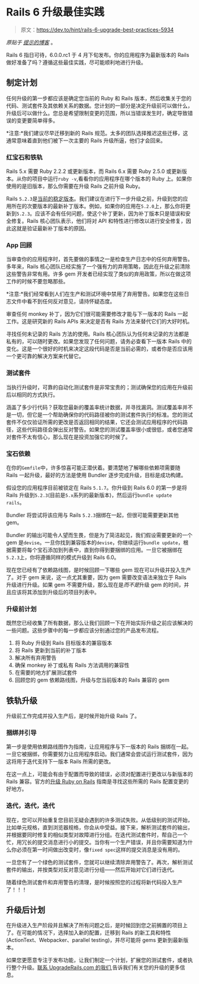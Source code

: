 # Rails 6 升级最佳实践

> 原文：<https://dev.to/hint/rails-6-upgrade-best-practices-5934>

*原贴于* [*提示的博客*](https://hint.io/blog/rails-6-upgrade-best-practices) 。

Rails 6 指日可待，6.0.0.rc1 于 4 月下旬发布。你的应用程序为最新版本的 Rails 做好准备了吗？遵循这些最佳实践，尽可能顺利地进行升级。

## 制定计划

任何升级的第一步都应该是确定您当前的 Ruby 和 Rails 版本，然后收集关于您的代码、测试套件及其依赖关系的数据。您计划的一部分是决定升级前可以做什么，升级后可以做什么。您总是希望限制变更的范围，所以当错误发生时，确定导致错误的变更要简单得多。

*注意:*我们建议尽早迁移到新的 Rails 规范。太多的团队选择推迟这些迁移，这通常意味着直到他们被下一次主要的 Rails 升级所逼，他们才会回来。

### 红宝石和铁轨

Rails 5.x 需要 Ruby 2.2.2 或更新版本，而 Rails 6.x 需要 Ruby 2.5.0 或更新版本。从你的项目中运行`ruby -v`,看看你的应用程序在哪个版本的 Ruby 上。如果你使用的是旧版本，那么你需要在升级 Rails 之前升级 Ruby。

Rails `5.2.3`是[当前的稳定版本](https://rubygems.org/gems/rails/versions)。我们建议在进行下一步升级之前，升级到您的应用所在的次要版本的最新补丁版本。例如，如果你的应用在`5.2.0`上，那么你将更新到`5.2.3`。应该不会有任何问题，使这个补丁更新，因为补丁版本只是错误和安全修复。Rails 核心团队表示，他们将对 API 和特性进行修改以进行安全修复，因此这就是验证最新补丁版本的原因。

### App 回顾

当审查你的应用程序时，首先要做的事情之一是检查生产日志中的任何弃用警告。多年来，Rails 核心团队已经实施了一个强有力的弃用策略，因此在升级之前清除这些警告非常有用。许多 gem 开发者已经实现了类似的弃用政策，所以在做这项工作的时候不要忽略那些。

*注意:*我们经常看到人们在生产和测试环境中禁用了弃用警告。如果您在这些日志文件中看不到任何反对意见，请持怀疑态度。

审查任何 monkey 补丁，因为它们很可能需要修改才能与下一版本的 Rails 一起工作。这是研究新的 Rails APIs 来决定是否有 Rails 方法来替代它们的大好时机。

寻找任何未记录的 Rails 方法的使用。Rails 核心团队认为任何未记录的方法都是私有的，可以随时更改。如果您发现了任何问题，请务必查看下一版本 Rails 中的变化。这是一个很好的时机来决定这段代码是否是当前必需的，或者你是否应该用一个更可靠的解决方案来代替它。

### 测试套件

当执行升级时，可靠的自动化测试套件是非常宝贵的；测试确保您的应用在升级前后以相同的方式执行。

涵盖了多少行代码？获取您最新的覆盖率统计数据，并寻找漏洞。测试覆盖率并不是一切，但它是一个帮助确保你的代码路径被你的测试套件执行的标准。您的测试套件不仅仅验证所需的更改是否返回相同的结果，它还会测试应用程序的代码路径，这些代码路径会弹出反对警告。如果您的测试覆盖率很小或很低，或者您通常对套件不太有信心，那么现在是投资加强它的时候了。

### 宝石依赖

在你的`Gemfile`中，许多惊喜可能正潜伏着。要清楚地了解哪些依赖项需要随 Rails 一起升级，最好的方法是使用 Bundler 逐步完成升级，目标是成功构建。

假设您的应用程序目前被锁定在 Rails `5.1.7`。你升级到 Rails 6.0 的第一步是将 Rails 升级到`5.2.3`(目前是`5.x`系列的最新版本)，然后运行`bundle update rails`。

Bundler 将尝试将该应用与 Rails `5.2.3`捆绑在一起，但很可能需要更新其他 gem。

Bundler 的输出可能令人望而生畏，但是为了简洁起见，我们假设需要更新的一个 gem 是`devise`。一旦你找到兼容版本的`devise`，你继续运行`bundle update`，根据需要将每个宝石添加到列表中，直到你得到要捆绑的应用。一旦它被捆绑在`5.2.3`上，你将遵循同样的模式升级到 Rails 6.0。

现在您已经有了依赖路线图，是时候回顾一下哪些 gem 现在可以升级并投入生产了。对于 gem 来说，这一点尤其重要，因为 gem 需要改变语法来独立于 Rails 升级进行升级。如果 gem 不需要升级，那么现在是*而不是*升级 gem 的时间，并且应该将其添加到升级后的项目列表中。

### 升级前计划

既然您已经收集了所有数据，那么让我们回顾一下在开始实际升级之前应该解决的一些问题。这些步骤中的每一步都应该分别通过您的产品发布流程。

1.  将 Ruby 升级到 Rails 目标版本的兼容版本
2.  将 Rails 更新到当前的补丁版本
3.  解决所有弃用警告
4.  确保 monkey 补丁或私有 Rails 方法调用的兼容性
5.  在需要的地方扩展测试套件
6.  回顾您的 gem 依赖路线图，升级与您当前版本的 Rails 兼容的 gem

## 铁轨升级

升级前工作完成并投入生产后，是时候开始升级 Rails 了。

### 捆绑并引导

第一步是使用依赖路线图作为指南，让应用程序与下一版本的 Rails 捆绑在一起。一旦它被捆绑，你需要努力让应用程序启动。我们通常会尝试运行测试套件，因为这将用于迭代支持下一版本 Rails 所需的更改。

在这一点上，可能会有由于配置而导致的错误，必须对配置进行更改以与新版本的 Rails 兼容。官方的[升级 Ruby on Rails](https://guides.rubyonrails.org/upgrading_ruby_on_rails.html) 指南是寻找这些所需的 Rails 配置变更的好地方。

### 迭代，迭代，迭代

现在，您可以开始重复您目前无疑会遇到的许多测试失败。从低级别的测试开始，比如单元规格，直到浏览器规格，你会从中受益。接下来，解析测试套件的输出，并根据要同时修复的相似类型对故障进行分组。在迭代测试套件时，帮自己一个忙，用冗长的提交消息进行小的提交。当你有一个生产错误，并且你需要知道为什么你必须在第一时间做出改变时，像`fixed spec`这样的提交消息是没有用的。

一旦您有了一个绿色的测试套件，您就可以继续清除弃用警告了。再次，解析测试套件的输出，并按类型对反对意见进行分组——然后开始对它们进行迭代。

随着绿色测试套件和弃用警告的清理，是时候按照您的过程将新代码投入生产了！！！

## 升级后计划

在升级进入生产阶段并且解决了所有问题之后，是时候回到您之前搁置的项目上了。在可能的情况下，选择加入新的配置，迁移到 Rails 的新工具和特性(ActionText、Webpacker、parallel testing)，并尽可能将 gems 更新到最新版本。

如果您更愿意专注于发布功能，让我们制定一个计划，扩展您的测试套件，或者执行整个升级。[联系 UpgradeRails.com 的我们](https://www.upgraderails.com),告诉我们有关您的升级的更多信息。
